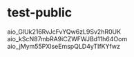 # test-public

aio_GlUk216RvJcFvYQw6zL9Sv2hR0UK
aio_kScN87mbRA9iCZWFWJBd11h64Oom
aio_jMym55PXIseEmspQLD4yTIfKYfwz
